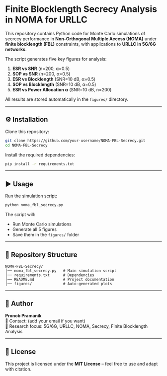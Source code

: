 # Finite Blocklength Secrecy Analysis in NOMA for URLLC

This repository contains Python code for Monte Carlo simulations of secrecy performance in **Non-Orthogonal Multiple Access (NOMA)** under **finite blocklength (FBL)** constraints, with applications to **URLLC in 5G/6G networks**.

The script generates five key figures for analysis:

1. **ESR vs SNR** (n=200, α=0.5)  
2. **SOP vs SNR** (n=200, α=0.5)  
3. **ESR vs Blocklength** (SNR=10 dB, α=0.5)  
4. **SOP vs Blocklength** (SNR=10 dB, α=0.5)  
5. **ESR vs Power Allocation α** (SNR=10 dB, n=200)  

All results are stored automatically in the `figures/` directory.

---

## ⚙️ Installation

Clone this repository:

```bash
git clone https://github.com/your-username/NOMA-FBL-Secrecy.git
cd NOMA-FBL-Secrecy
```

Install the required dependencies:

```bash
pip install -r requirements.txt
```

---

## ▶️ Usage

Run the simulation script:

```bash
python noma_fbl_secrecy.py
```

The script will:
- Run Monte Carlo simulations  
- Generate all 5 figures  
- Save them in the `figures/` folder  

---

## 📂 Repository Structure

```
NOMA-FBL-Secrecy/
│── noma_fbl_secrecy.py   # Main simulation script
│── requirements.txt      # Dependencies
│── README.md             # Project documentation
│── figures/              # Auto-generated plots
```

---

## 👤 Author

**Pronob Pramanik**  
📧 Contact: (add your email if you want)  
📌 Research focus: 5G/6G, URLLC, NOMA, Secrecy, Finite Blocklength Analysis  

---

## 📜 License

This project is licensed under the **MIT License** – feel free to use and adapt with citation.
